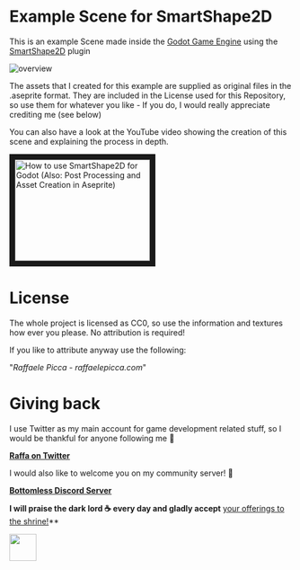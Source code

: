 # Example Scene for SmartShape2D

This is an example Scene made inside the [Godot Game Engine](https://godotengine.org/) using the [SmartShape2D](https://github.com/SirRamEsq/SmartShape2D/) plugin

![overview](https://github.com/RPicster/Godot-SmartShape2D-Example/blob/main/work/animation.gif "Project Preview")

The assets that I created for this example are supplied as original files in the .aseprite format.
They are included in the License used for this Repository, so use them for whatever you like - If you do, I would really appreciate crediting me (see below)

You can also have a look at the YouTube video showing the creation of this scene and explaining the process in depth.

<a href="http://www.youtube.com/watch?feature=player_embedded&v=r-pd2yuNPvA    
" target="_blank"><img src="http://img.youtube.com/vi/r-pd2yuNPvA/0.jpg" 
alt="How to use SmartShape2D for Godot (Also: Post Processing and Asset Creation in Aseprite)" width="240" height="180" border="10" /></a>


# License

The whole project is licensed as CC0, so use the information and textures how ever you please. No attribution is required!

If you like to attribute anyway use the following:

"*Raffaele Picca - raffaelepicca.com*"

# Giving back

I use Twitter as my main account for game development related stuff, so I would be thankful for anyone following me 🎉

[**Raffa on Twitter**](https://www.twitter.com/MV_Raffa)



I would also like to welcome you on my community server! 💬

[**Bottomless Discord Server**](https://discord.com/invite/JU3y5WkQ4g)



**I will praise the dark lord ☕ every day and gladly accept** [your offerings to the shrine!](https://www.buymeacoffee.com/raffa)**

<a href="https://www.buymeacoffee.com/raffa">
  <img src="https://cdn.buymeacoffee.com/buttons/v2/default-yellow.png" align="left" height="48">
</a>
